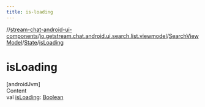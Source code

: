 ```yaml
---
title: is-loading
---
```

//[stream-chat-android-ui-components](../../../../index.md)/[io.getstream.chat.android.ui.search.list.viewmodel](../../index.md)/[SearchViewModel](../index.md)/[State](index.md)/[isLoading](isLoading.md)



# isLoading  
[androidJvm]  
Content  
val [isLoading](isLoading.md): [Boolean](https://kotlinlang.org/api/latest/jvm/stdlib/kotlin/-boolean/index.html)  



